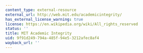 ```yaml
---
content_type: external-resource
external_url: http://web.mit.edu/academicintegrity/
has_external_license_warning: true
license: https://en.wikipedia.org/wiki/All_rights_reserved
status: ''
title: MIT Academic Integrity
uid: 9f91d249-794a-485f-94e5-3212afec8af4
wayback_url: ''
---
```

